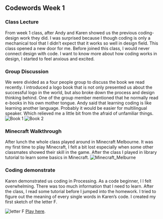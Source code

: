 ## Codewords Week 1

### Class Lecture
From week 1 class, after Andy and Karen showed us the previous coding-design work they did. I was surprised because I though coding is only a mechanical tool that I didn’t expect that it works so well in design field. This class opened a new door for me. Before joined this class, I would never connect design with code. I want to know more about how coding works in design, I started to feel anxious and excited.

### Group Discussion
We were divided as a four people group to discuss the book we read recently. I introduced a logo book that is not only presented us about the successful logo in the world, but also broke down the process and design thinking behind. One of the group member mentioned that he normally read e-books in his own mother tongue. Andy said that learning coding is like learning another language. Probably it would be easier for multilingual speaker. Which relieved me a little bit from the afraid of unfamiliar things.
![Book 1](https://user-images.githubusercontent.com/68985217/92201914-0e0c3000-eec1-11ea-834f-bed2df21bb38.jpg)
![Book 2](https://user-images.githubusercontent.com/68985217/92202087-8246d380-eec1-11ea-865b-193656d6f297.jpg)

### Minecraft Walkthrough
After lunch the whole class played around in Minecraft Melbourne. It was my first time to play Minecraft, I felt a bit lost especially when some other classmates showed their skill in the game. After the class I played in library tutorial to learn some basics in Minecraft.
![Minecraft_Melburne](https://user-images.githubusercontent.com/68985217/92203275-1c0f8000-eec4-11ea-864c-71ecbf56b73c.jpg)

### Coding demonstrate
Karen demonstrated us coding in Processing. As a code beginner, I l felt overwhelming. There was too much information that I need to learn. After the class, I read some tutorial before I jumped into the homework. I tried to figure out the meaning of every single words in Karen’s code. I created my first sketch of the letter F.

![letter F](https://user-images.githubusercontent.com/68985217/92202741-f9c93280-eec2-11ea-816e-b02cb1afca1a.gif)
[Play here](http://127.0.0.1:8381).


